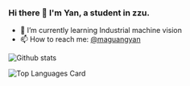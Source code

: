 ### Hi there 👋 I'm Yan, a  student  in zzu.

- 🌱 I’m currently learning Industrial machine vision
- 📫 How to reach me: <a href="https://github.com/maguangyan">@maguangyan</a>


![Github stats](https://github-readme-stats.vercel.app/api?username=maguangyan&theme=default&show_icons=true&count_private=true)

![Top Languages Card](https://github-readme-stats.vercel.app/api/top-langs/?username=maguangyan&layout=compact)
